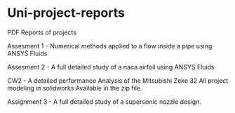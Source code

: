 # Uni-project-reports
PDF Reports of projects

Assesment 1 - Numerical methods applied to a flow inside a pipe using ANSYS Fluids

Assesment 2 -  A full detailed study of a naca airfoil using ANSYS Fluids

CW2 - A detailed performance Analysis of the Mitsubishi Zeke 32
All project modeling in solidworks Available in the zip file.

Assignment 3 - A full detailed study of a supersonic nozzle design.
